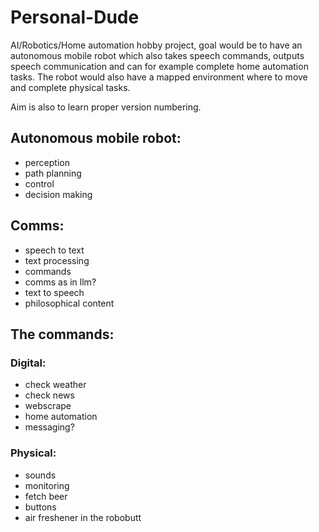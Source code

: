 # Personal-Dude
AI/Robotics/Home automation hobby project, goal would be to have an autonomous mobile robot which also takes speech commands, outputs speech communication and can for example complete home automation tasks. The robot would also have a mapped environment where to move and complete physical tasks.

Aim is also to learn proper version numbering.


## Autonomous mobile robot:
- perception
- path planning
- control
- decision making

## Comms:
- speech to text
- text processing
- commands
- comms as in llm?
- text to speech 
- philosophical content

## The commands:
### Digital:
- check weather
- check news
- webscrape
- home automation
- messaging?

### Physical:
- sounds
- monitoring
- fetch beer
- buttons
- air freshener in the robobutt